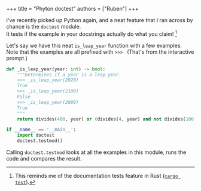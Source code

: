 +++
title = "Phyton doctest"
authors = ["Ruben"]
+++

I've recently picked up Python again, and a neat feature that I ran across by chance is
the `doctest` module. \
It tests if the example in your docstrings actually do what you claim! [^1]

Let's say we have this neat `is_leap_year` function with a few examples. \
Note that the examples are all prefixed with `>>> ` (That's from the interactive prompt.)

```python
def _is_leap_year(year: int) -> bool:
    """Determines if a year is a leap year.
    >>> _is_leap_year(2020)
    True
    >>> _is_leap_year(2100)
    False
    >>> _is_leap_year(2000)
    True
    """
    return divides(400, year) or (divides(4, year) and not divides(100, year))

if __name__ == '__main__':
    import doctest
    doctest.testmod()
```

Calling `doctest.testmod` looks at all the examples in this module, runs the code and compares the result.


[^1]: This reminds me of the documentation tests feature in Rust ([`cargo test`](https://doc.rust-lang.org/cargo/commands/cargo-test.html)).
